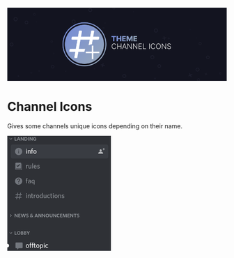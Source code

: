 ![banner](./assets/banner.png)

# Channel Icons
Gives some channels unique icons depending on their name.

![screenshot](./screenshots/1.png)